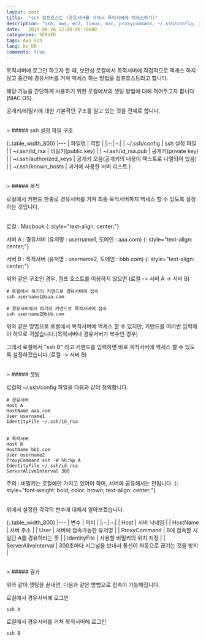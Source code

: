 ```yaml
---
layout: post
title:  "ssh 점프호스트 (경유서버를 거쳐서 목적서버에 액세스하기)"
description: "ssh, aws, ec2, linux, mac, proxycommand, ~/.ssh/config, id_rsa, id_rsa.pub, 공개키, 비밀키, 점프호스트, 경유서버, 목적서버, 시큐리티, public key, private key"
date:   2019-06-26 12:00:00 +0800
categories: SERVER
tags: Aws Ssh
lang: ko_KR
comments: true
---
```



목적서버에 로그인 하고자 할 때, 보안상 로컬에서 목적서버에 직접적으로 액세스 하지 않고 중간에 경유서버를 거쳐 액세스 하는 방법을 점프호스트라고 합니다.

해당 기능을 간단하게 사용하기 위한 로컬에서의 셋팅 방법에 대해 적어두고자 합니다(MAC OS).

공개키/비밀키에 대한 기본적인 구조를 알고 있는 것을 전제로 합니다.

<br>
> ##### ssh 설정 파일 구조

{:.table_width_800}
|---
| 파일명 | 역할 |
|:-:|:-:|
| ~/.ssh/config | ssh 설정 파일 |
| ~/.ssh/id_rsa | 비밀키(public key) |
| ~/.ssh/id_rsa.pub | 공개키(private key) |
| ~/.ssh/authorized_keys | 공개키 모음(공개키의 내용이 텍스트로 나열되어 있음) |
| ~/.ssh/known_hosts | 과거에 사용한 서버 리스트 |


<br>
> ##### 목적

로컬에서 커맨드 한줄로 경유서버를 거쳐 최종 목적서버까지 액세스 할 수 있도록 설정하는 것입니다.

<br/>
로컬 : Macbook
{: style="text-align: center;"}

서버 A : 경유서버 (유저명 : username1, 도메인 : aaa.com)
{: style="text-align: center;"}

서버 B : 목적서버 (유저명 : username2, 도메인 : bbb.com)
{: style="text-align: center;"}
<br/>

위와 같은 구조인 경우, 점프 호스트를 이용하지 않으면 (로컬 -> 서버 A -> 서버 B)

~~~shell
# 로컬에서 하기의 커맨드로 경유서버에 접속
ssh username1@aaa.com

# 경유서버에서 하기의 커맨드로 목적서버에 접속
ssh username2@bbb.com
~~~
위와 같은 방법으로 로컬에서 목적서버에 액세스 할 수 있지만, 커맨드를 여러번 입력해야 하므로 귀찮습니다.(목적서버나 경유서버가 복수인 경우)

그래서 로컬에서 "ssh B" 라고 커맨드를 입력하면 바로 목적서버에 액세스 할 수 있도록 설정하겠습니다.(로컬 -> 서버 B)

<br>
> ##### 셋팅

로컬의 ~/.ssh/config 파일을 다음과 같이 정의합니다.

~~~shell
# 경유서버
Host A
HostName aaa.com
User username1
IdentityFile ~/.ssh/id_rsa


# 목적서버
Host B
HostName bbb.com
User username2
ProxyCommand ssh -W %h:%p A
IdentityFile ~/.ssh/id_rsa
ServerAliveInterval 300
~~~

주의 : 비밀키는 로컬에만 가지고 있어야 하며, 서버에 공유해서는 안됩니다.
{: style="font-weight: bold; color: brown; text-align: center;"}

<br>
위에서 설정한 각각의 변수에 대해서 알아보겠습니다.

{:.table_width_800}
|---
| 변수 | 의미 |
|:-:|:-:|
| Host | 서버 닉네임 |
| HostName | 서버 주소 |
| User | 서버에 접속가능한 유저명 |
| ProxyCommand | B에 접속할 시 일단 A를 경유하라는 뜻 |
| IdentityFile | 사용할 비밀키의 위치 지정 |
| ServerAliveInterval | 300초마다 시그널을 보내서 통신이 자동으로 끊기는 것을 방지 |


<br>
> ##### 결과

위와 같이 셋팅을 끝내면, 다음과 같은 방법으로 접속이 가능해집니다.

로컬에서 경유서버에 로그인

~~~shell
ssh A
~~~

로컬에서 경유서버를 거쳐 목적서버에 로그인

~~~shell
ssh B
~~~

<br><br>
